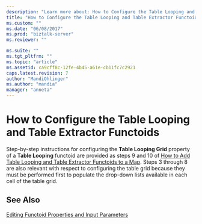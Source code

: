 ```yaml
---
description: "Learn more about: How to Configure the Table Looping and Table Extractor Functoids"
title: "How to Configure the Table Looping and Table Extractor Functoids | Microsoft Docs"
ms.custom: ""
ms.date: "06/08/2017"
ms.prod: "biztalk-server"
ms.reviewer: ""

ms.suite: ""
ms.tgt_pltfrm: ""
ms.topic: "article"
ms.assetid: ca9cff8c-12fe-4b45-a61e-cb11fc7c2921
caps.latest.revision: 7
author: "MandiOhlinger"
ms.author: "mandia"
manager: "anneta"
---
```

# How to Configure the Table Looping and Table Extractor Functoids
Step-by-step instructions for configuring the **Table Looping Grid** property of a **Table Looping** functoid are provided as steps 9 and 10 of [How to Add Table Looping and Table Extractor Functoids to a Map](../core/how-to-add-table-looping-and-table-extractor-functoids-to-a-map.md). Steps 3 through 8 are also relevant with respect to configuring the table grid because they must be performed first to populate the drop-down lists available in each cell of the table grid.  
  
## See Also  
 [Editing Functoid Properties and Input Parameters](../core/editing-functoid-properties-and-input-parameters.md)
